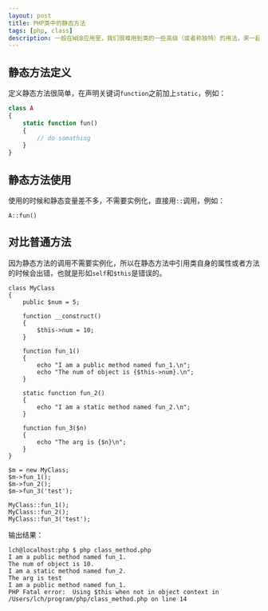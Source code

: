 ```yaml
---
layout: post
title: PHP类中的静态方法
tags: [php, class]
description: 一般在WEB应用里，我们很难用到类的一些高级（或者称独特）的用法，来一起学习一下静态方法的使用。
---
```


## 静态方法定义

定义静态方法很简单，在声明关键词`function`之前加上`static`，例如：

```php
class A
{
    static function fun()
    {
        // do somathing
    }
}
```

## 静态方法使用

使用的时候和静态变量差不多，不需要实例化，直接用`::`调用，例如：

    A::fun()

## 对比普通方法

因为静态方法的调用不需要实例化，所以在静态方法中引用类自身的属性或者方法的时候会出错，也就是形如`self`和`$this`是错误的。

    class MyClass
    {
        public $num = 5;

        function __construct()
        {
            $this->num = 10;
        }

        function fun_1()
        {
            echo "I am a public method named fun_1.\n";
            echo "The num of object is {$this->num}.\n";
        }

        static function fun_2()
        {
            echo "I am a static method named fun_2.\n";
        }

        function fun_3($n)
        {
            echo "The arg is {$n}\n";
        }
    }

    $m = new MyClass;
    $m->fun_1();
    $m->fun_2();
    $m->fun_3('test');

    MyClass::fun_1();
    MyClass::fun_2();
    MyClass::fun_3('test');

输出结果：

    lch@localhost:php $ php class_method.php
    I am a public method named fun_1.
    The num of object is 10.
    I am a static method named fun_2.
    The arg is test
    I am a public method named fun_1.
    PHP Fatal error:  Using $this when not in object context in /Users/lch/program/php/class_method.php on line 14
